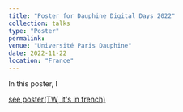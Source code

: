 ```yaml
---
title: "Poster for Dauphine Digital Days 2022"
collection: talks
type: "Poster"
permalink: 
venue: "Université Paris Dauphine"
date: 2022-11-22
location: "France"
---
```


In this poster, I 

[see poster(TW, it's in french)](https://matthieuhervouin.github.io/files/Dauphine_digital_days.pdf)


